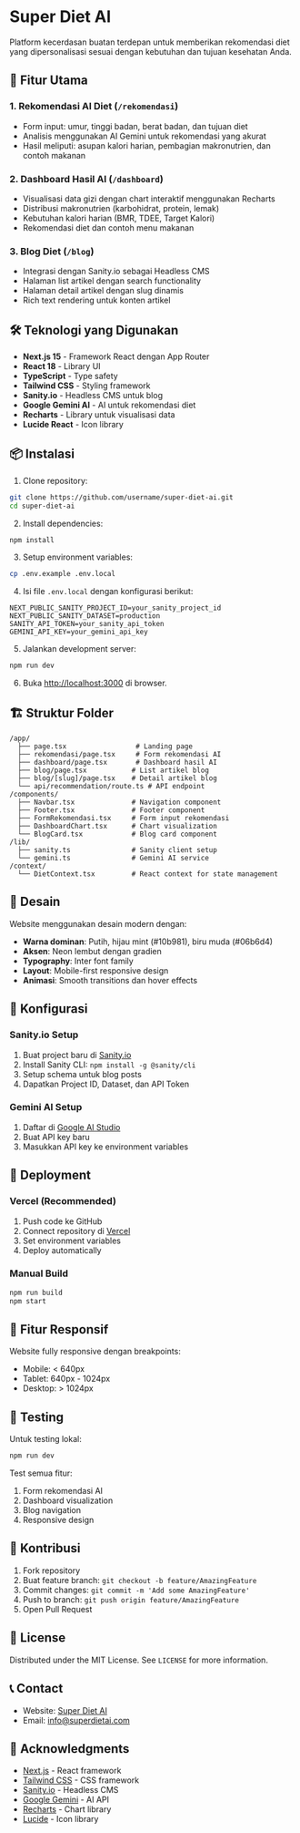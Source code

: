 # Super Diet AI

Platform kecerdasan buatan terdepan untuk memberikan rekomendasi diet yang dipersonalisasi sesuai dengan kebutuhan dan tujuan kesehatan Anda.

## 🚀 Fitur Utama

### 1. Rekomendasi AI Diet (`/rekomendasi`)
- Form input: umur, tinggi badan, berat badan, dan tujuan diet
- Analisis menggunakan AI Gemini untuk rekomendasi yang akurat
- Hasil meliputi: asupan kalori harian, pembagian makronutrien, dan contoh makanan

### 2. Dashboard Hasil AI (`/dashboard`)
- Visualisasi data gizi dengan chart interaktif menggunakan Recharts
- Distribusi makronutrien (karbohidrat, protein, lemak)
- Kebutuhan kalori harian (BMR, TDEE, Target Kalori)
- Rekomendasi diet dan contoh menu makanan

### 3. Blog Diet (`/blog`)
- Integrasi dengan Sanity.io sebagai Headless CMS
- Halaman list artikel dengan search functionality
- Halaman detail artikel dengan slug dinamis
- Rich text rendering untuk konten artikel

## 🛠️ Teknologi yang Digunakan

- **Next.js 15** - Framework React dengan App Router
- **React 18** - Library UI
- **TypeScript** - Type safety
- **Tailwind CSS** - Styling framework
- **Sanity.io** - Headless CMS untuk blog
- **Google Gemini AI** - AI untuk rekomendasi diet
- **Recharts** - Library untuk visualisasi data
- **Lucide React** - Icon library

## 📦 Instalasi

1. Clone repository:
```bash
git clone https://github.com/username/super-diet-ai.git
cd super-diet-ai
```

2. Install dependencies:
```bash
npm install
```

3. Setup environment variables:
```bash
cp .env.example .env.local
```

4. Isi file `.env.local` dengan konfigurasi berikut:
```env
NEXT_PUBLIC_SANITY_PROJECT_ID=your_sanity_project_id
NEXT_PUBLIC_SANITY_DATASET=production
SANITY_API_TOKEN=your_sanity_api_token
GEMINI_API_KEY=your_gemini_api_key
```

5. Jalankan development server:
```bash
npm run dev
```

6. Buka [http://localhost:3000](http://localhost:3000) di browser.

## 🏗️ Struktur Folder

```
/app/
  ├── page.tsx                 # Landing page
  ├── rekomendasi/page.tsx     # Form rekomendasi AI
  ├── dashboard/page.tsx       # Dashboard hasil AI
  ├── blog/page.tsx           # List artikel blog
  ├── blog/[slug]/page.tsx    # Detail artikel blog
  └── api/recommendation/route.ts # API endpoint
/components/
  ├── Navbar.tsx              # Navigation component
  ├── Footer.tsx              # Footer component
  ├── FormRekomendasi.tsx     # Form input rekomendasi
  ├── DashboardChart.tsx      # Chart visualization
  └── BlogCard.tsx            # Blog card component
/lib/
  ├── sanity.ts               # Sanity client setup
  └── gemini.ts               # Gemini AI service
/context/
  └── DietContext.tsx         # React context for state management
```

## 🎨 Desain

Website menggunakan desain modern dengan:
- **Warna dominan**: Putih, hijau mint (#10b981), biru muda (#06b6d4)
- **Aksen**: Neon lembut dengan gradien
- **Typography**: Inter font family
- **Layout**: Mobile-first responsive design
- **Animasi**: Smooth transitions dan hover effects

## 🔧 Konfigurasi

### Sanity.io Setup
1. Buat project baru di [Sanity.io](https://sanity.io)
2. Install Sanity CLI: `npm install -g @sanity/cli`
3. Setup schema untuk blog posts
4. Dapatkan Project ID, Dataset, dan API Token

### Gemini AI Setup
1. Daftar di [Google AI Studio](https://makersuite.google.com/app/apikey)
2. Buat API key baru
3. Masukkan API key ke environment variables

## 🚀 Deployment

### Vercel (Recommended)
1. Push code ke GitHub
2. Connect repository di [Vercel](https://vercel.com)
3. Set environment variables
4. Deploy automatically

### Manual Build
```bash
npm run build
npm start
```

## 📱 Fitur Responsif

Website fully responsive dengan breakpoints:
- Mobile: < 640px
- Tablet: 640px - 1024px
- Desktop: > 1024px

## 🧪 Testing

Untuk testing lokal:
```bash
npm run dev
```

Test semua fitur:
1. Form rekomendasi AI
2. Dashboard visualization
3. Blog navigation
4. Responsive design

## 🤝 Kontribusi

1. Fork repository
2. Buat feature branch: `git checkout -b feature/AmazingFeature`
3. Commit changes: `git commit -m 'Add some AmazingFeature'`
4. Push to branch: `git push origin feature/AmazingFeature`
5. Open Pull Request

## 📄 License

Distributed under the MIT License. See `LICENSE` for more information.

## 📞 Contact

- Website: [Super Diet AI](https://super-diet-ai.vercel.app)
- Email: info@superdietai.com

## 🙏 Acknowledgments

- [Next.js](https://nextjs.org/) - React framework
- [Tailwind CSS](https://tailwindcss.com/) - CSS framework
- [Sanity.io](https://sanity.io/) - Headless CMS
- [Google Gemini](https://ai.google.dev/) - AI API
- [Recharts](https://recharts.org/) - Chart library
- [Lucide](https://lucide.dev/) - Icon library

